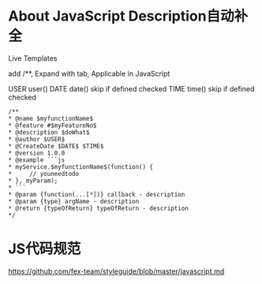 # About JavaScript Description自动补全

Live Templates

add /**, Expand with tab, Applicable in JavaScript

USER user()
DATE date() skip if defined checked
TIME time() skip if defined checked

```
/**
* @name $myfunctionName$
* @feature #$myFeatureNo$
* @description $doWhat$
* @author $USER$
* @CreateDate $DATE$ $TIME$
* @version 1.0.0
* @example ```js
* myService.$myfunctionName$(function() {
*     // youneedtodo
* }, myParam);
* ```
* @param {function(...[*])} callback - description
* @param {type} argName - description
* @return {typeOfReturn} typeOfReturn - description
*/
```

# JS代码规范

https://github.com/fex-team/styleguide/blob/master/javascript.md
